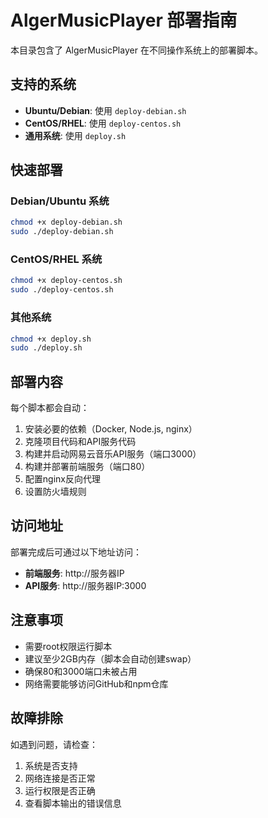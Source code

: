# AlgerMusicPlayer 部署指南

本目录包含了 AlgerMusicPlayer 在不同操作系统上的部署脚本。

## 支持的系统

- **Ubuntu/Debian**: 使用 `deploy-debian.sh`
- **CentOS/RHEL**: 使用 `deploy-centos.sh`
- **通用系统**: 使用 `deploy.sh`

## 快速部署

### Debian/Ubuntu 系统
```bash
chmod +x deploy-debian.sh
sudo ./deploy-debian.sh
```

### CentOS/RHEL 系统
```bash
chmod +x deploy-centos.sh
sudo ./deploy-centos.sh
```

### 其他系统
```bash
chmod +x deploy.sh
sudo ./deploy.sh
```

## 部署内容

每个脚本都会自动：
1. 安装必要的依赖（Docker, Node.js, nginx）
2. 克隆项目代码和API服务代码
3. 构建并启动网易云音乐API服务（端口3000）
4. 构建并部署前端服务（端口80）
5. 配置nginx反向代理
6. 设置防火墙规则

## 访问地址

部署完成后可通过以下地址访问：
- **前端服务**: http://服务器IP
- **API服务**: http://服务器IP:3000

## 注意事项

- 需要root权限运行脚本
- 建议至少2GB内存（脚本会自动创建swap）
- 确保80和3000端口未被占用
- 网络需要能够访问GitHub和npm仓库

## 故障排除

如遇到问题，请检查：
1. 系统是否支持
2. 网络连接是否正常
3. 运行权限是否正确
4. 查看脚本输出的错误信息
